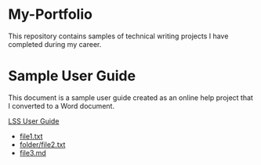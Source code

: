 # My-Portfolio
This repository contains samples of technical writing projects I have completed during my career. 
# Sample User Guide
This document is a sample user guide created as an online help project that I converted to a Word document.

[LSS User Guide](./lss_user_guid.docx)

- [file1.txt](./file1.txt)
- [folder/file2.txt](./folder/file2.txt)
- [file3.md](./file3.md)
